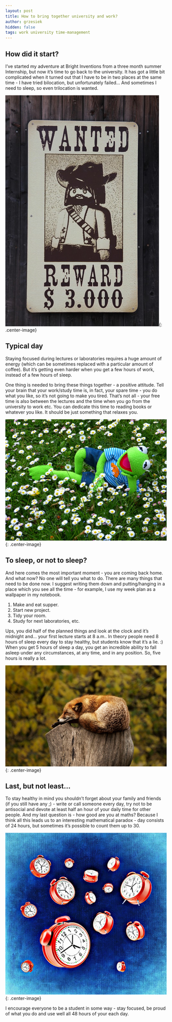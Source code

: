 ```yaml
---
layout: post
title: How to bring together university and work?
author: grzesiek
hidden: false
tags: work university time-management
---
```


## How did it start?

I’ve started my adventure at Bright Inventions from a three month summer Internship, but now it’s time to go back to the university. It has got a little bit complicated when it turned out that I have to be in two places at the same time - I have tried bilocation, but unfortunately failed… And sometimes I need to sleep, so even trilocation is wanted.


![wantedImage](/images/how-to-bring-together-university-and-work/wanted.jpg){: .center-image}

## Typical day

Staying focused during lectures or laboratories requires a huge amount of energy (which can be sometimes replaced with a particular amount of coffee). But it’s getting even harder when you get a few hours of work, instead of a few hours of sleep.

One thing is needed to bring these things together - a positive attitude. Tell your brain that your work/study time is, in fact,  your spare time - you do what you like, so it’s not going to make you tired. That’s not all - your free time is also between the lectures and the time when you go from the university to work etc. You can dedicate this time to reading books or whatever you like. It should be just something that relaxes you. 

![relaxImage](/images/how-to-bring-together-university-and-work/relax.jpg){: .center-image}

## To sleep, or not to sleep?

And here comes the most important moment - you are coming back home. And what now? No one will tell you what to do. There are many things that need to be done now. I suggest writing them down and putting/hanging in a place which you see all the time - for example, I use my week plan as a wallpaper in my notebook.

1. Make and eat supper.
2. Start new project.
3. Tidy your room.
4. Study for next laboratories, etc.

Ups, you did half of the planned things and look at the clock and it’s midnight and... your first lecture starts at 8 a.m.. In theory people need 8 hours of sleep every day to stay healthy, but students know that it’s a lie. :)  When you get 5 hours of sleep a day, you get an incredible ability to fall asleep under any circumstances, at any time, and in any position. So, five hours is really a lot. 

![sleepImage](/images/how-to-bring-together-university-and-work/sleep.jpg){: .center-image}

## Last, but not least...

To stay healthy in mind you shouldn’t forget about your family and friends (if you still have any ;) - write or call someone every day, try not to be antisocial and devote at least half an hour of your daily time for other people. 
And my last question is - how good are you at maths? Because I think all this leads us to an interesting mathematical paradox - day consists of 24 hours, but sometimes it’s possible to count them up to 30.


![timeImage](/images/how-to-bring-together-university-and-work/time.jpg){: .center-image}


I encourage everyone to be a student in some way - stay focused, be proud of what you do and use well all 48 hours of your each day. 
